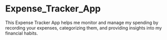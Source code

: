 # Expense_Tracker_App
This Expense Tracker App helps me monitor and manage my spending by recording your expenses, categorizing them, and providing insights into my financial habits.

